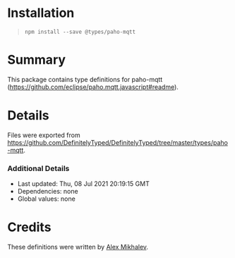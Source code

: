 # Installation
> `npm install --save @types/paho-mqtt`

# Summary
This package contains type definitions for paho-mqtt (https://github.com/eclipse/paho.mqtt.javascript#readme).

# Details
Files were exported from https://github.com/DefinitelyTyped/DefinitelyTyped/tree/master/types/paho-mqtt.

### Additional Details
 * Last updated: Thu, 08 Jul 2021 20:19:15 GMT
 * Dependencies: none
 * Global values: none

# Credits
These definitions were written by [Alex Mikhalev](https://github.com/amikhalev).
